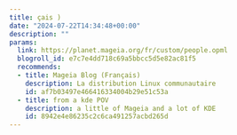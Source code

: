 ```yaml
---
title: çais )
date: "2024-07-22T14:34:48+00:00"
description: ""
params:
  link: https://planet.mageia.org/fr/custom/people.opml
  blogroll_id: e7c7e4dd718c69a5bbcc5d5e82ac81f5
  recommends:
  - title: Mageia Blog (Français)
    description: La distribution Linux communautaire
    id: af7b03497e466416334004b29e51c53a
  - title: from a kde POV
    description: a little of Mageia and a lot of KDE
    id: 8942e4e86235c2c6ca491257acbd265d
---
```

